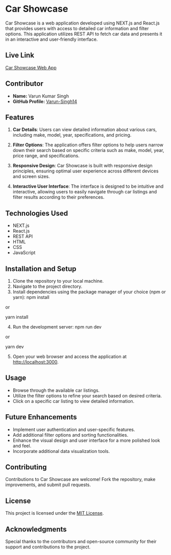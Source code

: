 # Car Showcase

Car Showcase is a web application developed using NEXT.js and React.js that provides users with access to detailed car information and filter options. This application utilizes REST API to fetch car data and presents it in an interactive and user-friendly interface.

## Live Link

[Car Showcase Web App](https://cars-showcase-zwtf-varun-kumar-singhs-projects.vercel.app/)

## Contributor

- **Name:** Varun Kumar Singh
- **GitHub Profile:** [Varun-Singh14](https://github.com/Varun-Singh14)

## Features

1. **Car Details**: Users can view detailed information about various cars, including make, model, year, specifications, and pricing.

2. **Filter Options**: The application offers filter options to help users narrow down their search based on specific criteria such as make, model, year, price range, and specifications.

3. **Responsive Design**: Car Showcase is built with responsive design principles, ensuring optimal user experience across different devices and screen sizes.

4. **Interactive User Interface**: The interface is designed to be intuitive and interactive, allowing users to easily navigate through car listings and filter results according to their preferences.

## Technologies Used

- NEXT.js
- React.js
- REST API
- HTML
- CSS
- JavaScript

## Installation and Setup

1. Clone the repository to your local machine.
2. Navigate to the project directory.
3. Install dependencies using the package manager of your choice (npm or yarn):
npm install

or 

yarn install

4. Run the development server:
npm run dev

or

yarn dev

5. Open your web browser and access the application at [http://localhost:3000](http://localhost:3000).

## Usage

- Browse through the available car listings.
- Utilize the filter options to refine your search based on desired criteria.
- Click on a specific car listing to view detailed information.

## Future Enhancements

- Implement user authentication and user-specific features.
- Add additional filter options and sorting functionalities.
- Enhance the visual design and user interface for a more polished look and feel.
- Incorporate additional data visualization tools.

## Contributing

Contributions to Car Showcase are welcome! Fork the repository, make improvements, and submit pull requests.

## License

This project is licensed under the [MIT License](LICENSE).

## Acknowledgments

Special thanks to the contributors and open-source community for their support and contributions to the project.

